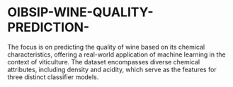 # OIBSIP-WINE-QUALITY-PREDICTION-
The focus is on predicting the quality of wine based on its chemical characteristics, offering a real-world application of machine learning in the context of viticulture. The dataset encompasses diverse chemical attributes, including density and acidity, which serve as the features for three distinct classifier models.
